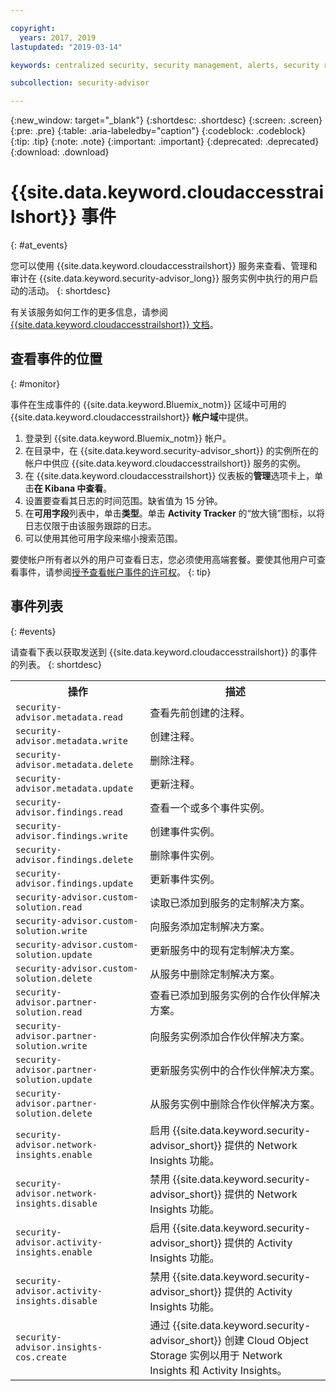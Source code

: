 ```yaml
---

copyright:
  years: 2017, 2019
lastupdated: "2019-03-14"

keywords: centralized security, security management, alerts, security risk, insights, threat detection

subcollection: security-advisor

---
```


{:new_window: target="_blank"}
{:shortdesc: .shortdesc}
{:screen: .screen}
{:pre: .pre}
{:table: .aria-labeledby="caption"}
{:codeblock: .codeblock}
{:tip: .tip}
{:note: .note}
{:important: .important}
{:deprecated: .deprecated}
{:download: .download}



# {{site.data.keyword.cloudaccesstrailshort}} 事件
{: #at_events}

您可以使用 {{site.data.keyword.cloudaccesstrailshort}} 服务来查看、管理和审计在 {{site.data.keyword.security-advisor_long}} 服务实例中执行的用户启动的活动。
{: shortdesc}

有关该服务如何工作的更多信息，请参阅 [{{site.data.keyword.cloudaccesstrailshort}} 文档](/docs/services/cloud-activity-tracker/reference?topic=cloud-activity-tracker-getting-started-with-cla#getting-started-with-cla)。


## 查看事件的位置
{: #monitor}

事件在生成事件的 {{site.data.keyword.Bluemix_notm}} 区域中可用的 {{site.data.keyword.cloudaccesstrailshort}} **帐户域**中提供。

1. 登录到 {{site.data.keyword.Bluemix_notm}} 帐户。
2. 在目录中，在 {{site.data.keyword.security-advisor_short}} 的实例所在的帐户中供应 {{site.data.keyword.cloudaccesstrailshort}} 服务的实例。
3. 在 {{site.data.keyword.cloudaccesstrailshort}} 仪表板的**管理**选项卡上，单击**在 Kibana 中查看**。
4. 设置要查看其日志的时间范围。缺省值为 15 分钟。
5. 在**可用字段**列表中，单击**类型**。单击 **Activity Tracker** 的“放大镜”图标，以将日志仅限于由该服务跟踪的日志。
6. 可以使用其他可用字段来缩小搜索范围。

要使帐户所有者以外的用户可查看日志，您必须使用高端套餐。要使其他用户可查看事件，请参阅[授予查看帐户事件的许可权](/docs/services/cloud-activity-tracker/how-to?topic=cloud-activity-tracker-grant_permissions#grant_permissions)。
{: tip}

## 事件列表
{: #events}

请查看下表以获取发送到 {{site.data.keyword.cloudaccesstrailshort}} 的事件的列表。
{: shortdesc}

<table>
  <tr>
    <th>操作</th>
    <th>描述</th>
  </tr>
  <tr>
    <td><code>security-advisor.metadata.read</code></td>
    <td>查看先前创建的注释。</td>
  </tr>
  <tr>
    <td><code>security-advisor.metadata.write</code></td>
    <td>创建注释。</td>
  </tr>
  <tr>
    <td><code>security-advisor.metadata.delete</code></td>
    <td>删除注释。</td>
  </tr>
  <tr>
    <td><code>security-advisor.metadata.update</code></td>
    <td>更新注释。</td>
  </tr>
  <tr>
    <td><code>security-advisor.findings.read</code></td>
    <td>查看一个或多个事件实例。</td>
  </tr>
  <tr>
    <td><code>security-advisor.findings.write</code></td>
    <td>创建事件实例。</td>
  </tr>
  <tr>
    <td><code>security-advisor.findings.delete</code></td>
    <td>删除事件实例。</td>
  </tr>
  <tr>
    <td><code>security-advisor.findings.update</code></td>
    <td>更新事件实例。</td>
  </tr>
  <tr>
    <td><code>security-advisor.custom-solution.read</code></td>
    <td>读取已添加到服务的定制解决方案。</td>
  </tr>
  <tr>
    <td><code>security-advisor.custom-solution.write</code></td>
    <td>向服务添加定制解决方案。</td>
  </tr>
  <tr>
    <td><code>security-advisor.custom-solution.update</code></td>
    <td>更新服务中的现有定制解决方案。</td>
  </tr>
  <tr>
    <td><code>security-advisor.custom-solution.delete</code></td>
    <td>从服务中删除定制解决方案。</td>
  </tr>
  <tr>
    <td><code>security-advisor.partner-solution.read</code></td>
    <td>查看已添加到服务实例的合作伙伴解决方案。</td>
  </tr>
  <tr>
    <td><code>security-advisor.partner-solution.write</code></td>
    <td>向服务实例添加合作伙伴解决方案。</td>
  </tr>
  <tr>
    <td><code>security-advisor.partner-solution.update</code></td>
    <td>更新服务实例中的合作伙伴解决方案。</td>
  </tr>
  <tr>
    <td><code>security-advisor.partner-solution.delete</code></td>
    <td>从服务实例中删除合作伙伴解决方案。</td>
  </tr>
  <tr>
    <td><code>security-advisor.network-insights.enable</code></td>
    <td>启用 {{site.data.keyword.security-advisor_short}} 提供的 Network Insights 功能。</td>
  </tr>
  <tr>
    <td><code>security-advisor.network-insights.disable</code></td>
    <td>禁用 {{site.data.keyword.security-advisor_short}} 提供的 Network Insights 功能。</td>
  </tr>
  <tr>
    <td><code>security-advisor.activity-insights.enable</code></td>
    <td>启用 {{site.data.keyword.security-advisor_short}} 提供的 Activity Insights 功能。</td>
  </tr>
  <tr>
    <td><code>security-advisor.activity-insights.disable</code></td>
    <td>禁用 {{site.data.keyword.security-advisor_short}} 提供的 Activity Insights 功能。</td>
  </tr>
  <tr>
    <td><code>security-advisor.insights-cos.create</code></td>
    <td>通过 {{site.data.keyword.security-advisor_short}} 创建 Cloud Object Storage 实例以用于 Network Insights 和 Activity Insights。</td>
  </tr>
</table>

